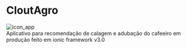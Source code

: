 # CloutAgro
![icon_app](https://user-images.githubusercontent.com/34218731/167319375-1480dd78-92a0-474a-a8df-87026c0c6021.jpeg)
<br>
Aplicativo para recomendação de calagem e adubação do cafeeiro em produção feito em ionic framework v3.0
